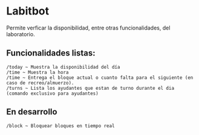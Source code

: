 # Labitbot
Permite verficar la disponibilidad, entre otras funcionalidades, del laboratorio.

## Funcionalidades listas:
```
/today ~ Muestra la disponibilidad del día
/time ~ Muestra la hora
/time ~ Entrega el bloque actual o cuanto falta para el siguiente (en caso de recreo/almuerzo).
/turns ~ Lista los ayudantes que estan de turno durante el dia (comando exclusivo para ayudantes)
```
## En desarrollo
```
/block ~ Bloquear bloques en tiempo real
```

